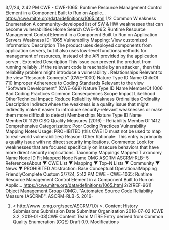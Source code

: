 3/7/24, 2:42 PM CWE - CWE-1065: Runtime Resource Management Control Element in a Component Built to Run on Applic…
https://cwe.mitre.org/data/deﬁnitions/1065.html 1/2
Common W eakness Enumeration
A community-developed list of SW & HW weaknesses that can become
vulnerabilities
Home Search
CWE-1065: Runtime Resource Management Control Element in a Component Built
to Run on Application Servers
Weakness ID: 1065
Vulnerability Mapping: 
View customized information:
 Description
The product uses deployed components from application servers, but it also uses low-level functions/methods for management of
resources, instead of the API provided by the application server .
 Extended Description
This issue can prevent the product from running reliably . If the relevant code is reachable by an attacker , then this reliability problem
might introduce a vulnerability .
 Relationships
 Relevant to the view "Research Concepts" (CWE-1000)
Nature Type ID Name
ChildOf 710 Improper Adherence to Coding Standards
 Relevant to the view "Software Development" (CWE-699)
Nature Type ID Name
MemberOf 1006 Bad Coding Practices
 Common Consequences
Scope Impact Likelihood
OtherTechnical Impact: Reduce Reliability
 Weakness Ordinalities
Ordinality Description
Indirect(where the weakness is a quality issue that might indirectly make it easier to introduce security-relevant weaknesses or make
them more difficult to detect)
 Memberships
Nature Type ID Name
MemberOf 1129 CISQ Quality Measures (2016) - Reliability
MemberOf 1412 Comprehensive Categorization: Poor Coding Practices
 Vulnerability Mapping Notes
Usage: PROHIBITED (this CWE ID must not be used to map to real-world vulnerabilities)
Reason: Other
Rationale:
This entry is primarily a quality issue with no direct security implications.
Comments:
Look for weaknesses that are focused specifically on insecure behaviors that have more direct security implications.
 Taxonomy Mappings
Mapped T axonomy Name Node ID Fit Mapped Node Name
OMG ASCRM ASCRM-RLB-
5
 ReferencesAbout ▼ CWE List ▼ Mapping ▼ Top-N Lists ▼ Community ▼ News ▼
PROHIBITED
Abstraction: Base
Conceptual OperationalMapping
FriendlyComplete Custom
3/7/24, 2:42 PM CWE - CWE-1065: Runtime Resource Management Control Element in a Component Built to Run on Applic…
https://cwe.mitre.org/data/deﬁnitions/1065.html 2/2[REF-961] Object Management Group (OMG). "Automated Source Code Reliability Measure (ASCRM)". ASCRM-RLB-5. 2016-
01. < http://www .omg.org/spec/ASCRM/1.0/ >.
 Content History
 Submissions
Submission Date Submitter Organization
2018-07-02
(CWE 3.2, 2019-01-03)CWE Content Team MITRE
Entry derived from Common Quality Enumeration (CQE) Draft 0.9.
 Modifications